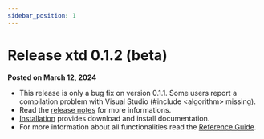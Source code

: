 ```yaml
---
sidebar_position: 1
---
```


# Release xtd 0.1.2 (beta)

**Posted on March 12, 2024**

* This release is only a bug fix on version 0.1.1. Some users report a compilation problem with Visual Studio (#include <algorithm\> missing).
* Read the [release notes](documentation/release_notes/v0.1.2_release_note.md) for more informations.
* [Installation](downloads.md) provides download and install documentation.
* For more information about all functionalities read the [Reference Guide](https://gammasoft71.github.io/xtd/reference_guides/v0.1.2/index.html).
